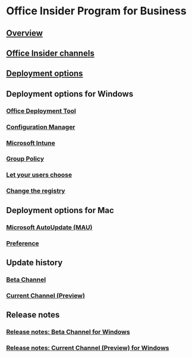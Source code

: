 # Office Insider Program for Business

## [Overview](overview.md)
## [Office Insider channels](compare-channels.md)
## [Deployment options](deploy/options.md)

## Deployment options for Windows
### [Office Deployment Tool](deploy/office-deployment-tool.md)
### [Configuration Manager](deploy/configuration-manager.md)
### [Microsoft Intune](deploy/intune.md)
### [Group Policy](deploy/group-policy.md)
### [Let your users choose](deploy/user-choice.md)
### [Change the registry](deploy/registry.md)

## Deployment options for Mac
### [Microsoft AutoUpdate (MAU)](deploy/microsoft-autoupdate.md)
### [Preference](deploy/preference.md)

## Update history
### [Beta Channel](/officeupdates/update-history-beta-channel)
### [Current Channel (Preview)](/officeupdates/update-history-current-channel-preview)

## Release notes
### [Release notes: Beta Channel for Windows](/officeupdates/beta-channel)
### [Release notes: Current Channel (Preview) for Windows](/officeupdates/current-channel-preview)